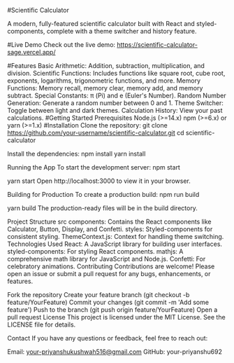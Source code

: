 #Scientific Calculator

A modern, fully-featured scientific calculator built with React and styled-components, complete with a theme switcher and history feature.

#Live Demo
Check out the live demo: https://scientific-calculator-sage.vercel.app/

#Features
Basic Arithmetic: Addition, subtraction, multiplication, and division.
Scientific Functions: Includes functions like square root, cube root, exponents, logarithms, trigonometric functions, and more.
Memory Functions: Memory recall, memory clear, memory add, and memory subtract.
Special Constants: π (Pi) and e (Euler's Number).
Random Number Generation: Generate a random number between 0 and 1.
Theme Switcher: Toggle between light and dark themes.
Calculation History: View your past calculations.
#Getting Started
Prerequisites
Node.js (>=14.x)
npm (>=6.x) or yarn (>=1.x)
#Installation
Clone the repository:
git clone https://github.com/your-username/scientific-calculator.git
cd scientific-calculator

Install the dependencies:
npm install
yarn install

Running the App
To start the development server:
npm start

yarn start
Open http://localhost:3000 to view it in your browser.

Building for Production
To create a production build:
npm run build

yarn build
The production-ready files will be in the build directory.

Project Structure
src
components: Contains the React components like Calculator, Button, Display, and Confetti.
styles: Styled-components for consistent styling.
ThemeContext.js: Context for handling theme switching.
Technologies Used
React: A JavaScript library for building user interfaces.
styled-components: For styling React components.
mathjs: A comprehensive math library for JavaScript and Node.js.
Confetti: For celebratory animations.
Contributing
Contributions are welcome! Please open an issue or submit a pull request for any bugs, enhancements, or features.

Fork the repository
Create your feature branch (git checkout -b feature/YourFeature)
Commit your changes (git commit -m 'Add some feature')
Push to the branch (git push origin feature/YourFeature)
Open a pull request
License
This project is licensed under the MIT License. See the LICENSE file for details.

Contact
If you have any questions or feedback, feel free to reach out:

Email: your-priyanshukushwah516@gmail.com
GitHub: your-priyanshu692
